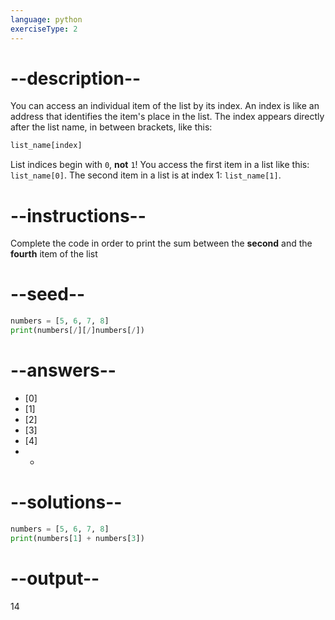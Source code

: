 ```yaml
---
language: python
exerciseType: 2
---
```


# --description--

You can access an individual item of the list by its index.
An index is like an address that identifies the item's place in the list.
The index appears directly after the list name, in between brackets, like this:
```python
list_name[index]
```

List indices begin with `0`, **not** `1`! You access the first item in a list like this: `list_name[0]`.
The second item in a list is at index 1: `list_name[1]`.

# --instructions--

Complete the code in order to print the sum between the **second** and the **fourth** item of the list

# --seed--

```python
numbers = [5, 6, 7, 8]
print(numbers[/][/]numbers[/])
```

# --answers--

- [0]
- [1]
- [2]
- [3]
- [4]
-  + 

# --solutions--

```python
numbers = [5, 6, 7, 8]
print(numbers[1] + numbers[3])
```

# --output--

14
